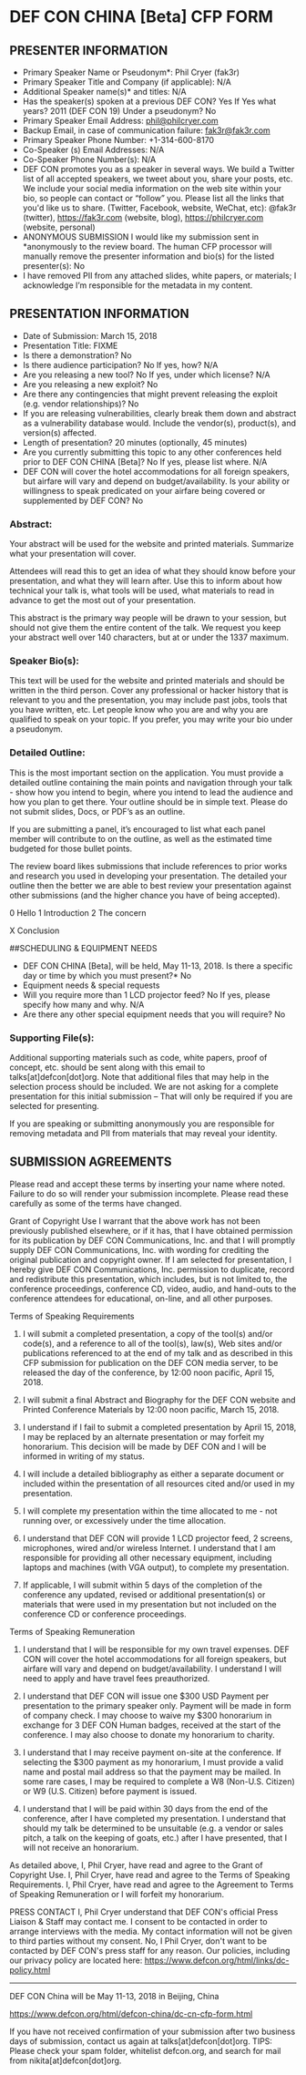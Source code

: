 # DEF CON CHINA [Beta] CFP FORM

## PRESENTER INFORMATION

* Primary Speaker Name or Pseudonym*: Phil Cryer (fak3r)
* Primary Speaker Title and Company (if applicable): N/A
* Additional Speaker name(s)* and titles: N/A
* Has the speaker(s) spoken at a previous DEF CON? Yes   If Yes what years? 2011 (DEF CON 19)   Under a pseudonym? No
* Primary Speaker Email Address: phil@philcryer.com
* Backup Email, in case of communication failure: fak3r@fak3r.com
* Primary Speaker Phone Number: +1-314-600-8170
* Co-Speaker (s) Email Addresses: N/A
* Co-Speaker Phone Number(s): N/A
* DEF CON promotes you as a speaker in several ways. We build a Twitter list of all accepted speakers, we tweet about you, share your posts, etc. We include your social media information on the web site within your bio, so people can contact or “follow” you. Please list all the links that you'd like us to share. (Twitter, Facebook, website, WeChat, etc): @fak3r (twitter), https://fak3r.com (website, blog), https://philcryer.com (website, personal)
* ANONYMOUS SUBMISSION I would like my submission sent in *anonymously to the review board. The human CFP processor will manually remove the presenter information and bio(s) for the listed presenter(s): No
* I have removed PII from any attached slides, white papers, or materials; I acknowledge I’m responsible for the metadata in my content.

## PRESENTATION INFORMATION

* Date of Submission: March 15, 2018
* Presentation Title: FIXME
* Is there a demonstration? No
* Is there audience participation? No    If yes, how? N/A
* Are you releasing a new tool? No    If yes, under which license? N/A
* Are you releasing a new exploit? No
* Are there any contingencies that might prevent releasing the exploit (e.g. vendor relationships)? No
* If you are releasing vulnerabilities, clearly break them down and abstract as a vulnerability database would. Include the vendor(s), product(s), and version(s) affected.
* Length of presentation? 20 minutes (optionally, 45 minutes) 
* Are you currently submitting this topic to any other conferences held prior to DEF CON CHINA [Beta]? No    If yes, please list where. N/A
* DEF CON will cover the hotel accommodations for all foreign speakers, but airfare will vary and depend on budget/availability. Is your ability or willingness to speak predicated on your airfare being covered or supplemented by DEF CON? No

### Abstract:

Your abstract will be used for the website and printed materials. Summarize what your presentation will cover.

Attendees will read this to get an idea of what they should know before your presentation, and what they will learn after. Use this to inform about how technical your talk is, what tools will be used, what materials to read in advance to get the most out of your presentation.

This abstract is the primary way people will be drawn to your session, but should not give them the entire content of the talk. We request you keep your abstract well over 140 characters, but at or under the 1337 maximum.

### Speaker Bio(s):

This text will be used for the website and printed materials and should be written in the third person. Cover any professional or hacker history that is relevant to you and the presentation, you may include past jobs, tools that you have written, etc. Let people know who you are and why you are qualified to speak on your topic. If you prefer, you may write your bio under a pseudonym.

### Detailed Outline:

This is the most important section on the application. You must provide a detailed outline containing the main points and navigation through your talk - show how you intend to begin, where you intend to lead the audience and how you plan to get there. Your outline should be in simple text. Please do not submit slides, Docs, or PDF’s as an outline.

If you are submitting a panel, it’s encouraged to list what each panel member will contribute to on the outline, as well as the estimated time budgeted for those bullet points.

The review board likes submissions that include references to prior works and research you used in developing your presentation. The detailed your outline then the better we are able to best review your presentation against other submissions (and the higher chance you have of being accepted).


0 Hello
1 Introduction
2 The concern

X Conclusion

##SCHEDULING & EQUIPMENT NEEDS

* DEF CON CHINA [Beta], will be held, May 11-13, 2018. Is there a specific day or time by which you must present?* No
* Equipment needs & special requests
* Will you require more than 1 LCD projector feed? No
If yes, please specify how many and why. N/A
* Are there any other special equipment needs that you will require? No

### Supporting File(s):

Additional supporting materials such as code, white papers, proof of concept, etc. should be sent along with this email to talks[at]defcon[dot]org. Note that additional files that may help in the selection process should be included. We are not asking for a complete presentation for this initial submission – That will only be required if you are selected for presenting.

If you are speaking or submitting anonymously you are responsible for removing metadata and PII from materials that may reveal your identity.

## SUBMISSION AGREEMENTS
Please read and accept these terms by inserting your name where noted. Failure to do so will render your submission incomplete. Please read these carefully as some of the terms have changed.

Grant of Copyright Use
I warrant that the above work has not been previously published elsewhere, or if it has, that I have obtained permission for its publication by DEF CON Communications, Inc. and that I will promptly supply DEF CON Communications, Inc. with wording for crediting the original publication and copyright owner. If I am selected for presentation, I hereby give DEF CON Communications, Inc. permission to duplicate, record and redistribute this presentation, which includes, but is not limited to, the conference proceedings, conference CD, video, audio, and hand-outs to the conference attendees for educational, on-line, and all other purposes.

Terms of Speaking Requirements
1) I will submit a completed presentation, a copy of the tool(s) and/or code(s), and a reference to all of the tool(s), law(s), Web sites and/or publications referenced to at the end of my talk and as described in this CFP submission for publication on the DEF CON media server, to be released the day of the conference, by 12:00 noon pacific, April 15, 2018.

2) I will submit a final Abstract and Biography for the DEF CON website and Printed Conference Materials by 12:00 noon pacific, March 15, 2018.

3) I understand if I fail to submit a completed presentation by April 15, 2018, I may be replaced by an alternate presentation or may forfeit my honorarium. This decision will be made by DEF CON and I will be informed in writing of my status.

4) I will include a detailed bibliography as either a separate document or included within the presentation of all resources cited and/or used in my presentation.

5) I will complete my presentation within the time allocated to me - not running over, or excessively under the time allocation.

6) I understand that DEF CON will provide 1 LCD projector feed, 2 screens, microphones, wired and/or wireless Internet. I understand that I am responsible for providing all other necessary equipment, including laptops and machines (with VGA output), to complete my presentation.

7) If applicable, I will submit within 5 days of the completion of the conference any updated, revised or additional presentation(s) or materials that were used in my presentation but not included on the conference CD or conference proceedings.

Terms of Speaking Remuneration
1) I understand that I will be responsible for my own travel expenses. DEF CON will cover the hotel accommodations for all foreign speakers, but airfare will vary and depend on budget/availability. I understand I will need to apply and have travel fees preauthorized. 

2) I understand that DEF CON will issue one $300 USD Payment per presentation to the primary speaker only. Payment will be made in form of company check. I may choose to waive my $300 honorarium in exchange for 3 DEF CON Human badges, received at the start of the conference. I may also choose to donate my honorarium to charity.

3) I understand that I may receive payment on-site at the conference. If selecting the $300 payment as my honorarium, I must provide a valid name and postal mail address so that the payment may be mailed. In some rare cases, I may be required to complete a W8 (Non-U.S. Citizen) or W9 (U.S. Citizen) before payment is issued.

4) I understand that I will be paid within 30 days from the end of the conference, after I have completed my presentation. I understand that should my talk be determined to be unsuitable (e.g. a vendor or sales pitch, a talk on the keeping of goats, etc.) after I have presented, that I will not receive an honorarium.

As detailed above, I, Phil Cryer, have read and agree to the Grant of Copyright Use. I, Phil Cryer, have read and agree to the Terms of Speaking Requirements. I, Phil Cryer, have read and agree to the Agreement to Terms of Speaking Remuneration or I will forfeit my honorarium.

PRESS CONTACT
I, Phil Cryer understand that DEF CON's official Press Liaison & Staff may contact me. I consent to be contacted in order to arrange interviews with the media. My contact information will not be given to third parties without my consent. No, I Phil Cryer, don't want to be contacted by DEF CON's press staff for any reason. Our policies, including our privacy policy are located here: https://www.defcon.org/html/links/dc-policy.html

-------------------------------------------------------

DEF CON China will be May 11-13, 2018 in Beijing, China

https://www.defcon.org/html/defcon-china/dc-cn-cfp-form.html

If you have not received confirmation of your submission after two business days of submission, contact us again at talks[at]defcon[dot]org.
TIPS: Please check your spam folder, whitelist defcon.org, and search for mail from nikita[at]defcon[dot]org.
